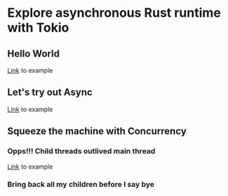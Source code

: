 # Explore asynchronous Rust runtime with Tokio

## Hello World
[Link](hello_world) to example

## Let's try out Async
[Link](asynchronous) to example

## Squeeze the machine with Concurrency

### Opps!!! Child threads outlived main thread
[Link](concurrency) to example

### Bring back all my children before I say bye